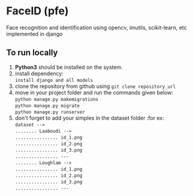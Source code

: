 # FaceID (pfe)
Face recognition and identification using opencv, imutils, scikit-learn, etc implemented in django


## To run locally

1.  **Python3** should be installed on the system.
2. install dependency: \
     `install django and all models`
3. clone the repository from github using
      `git clone repository_url`
4. move in your project folder and run the commands given below:\
     `python manage.py makemigrations`\
     `python manage.py migrate`\
     `python manage.py runserver`
5. don't forget to add your simples in the dataset folder :for ex:\
     `dataset -->`\
     `........ Laaboudi -->`\
     `................ id_1.png`\
     `................ id_2.png`\
     `................ id_3.png`\
     `................ ---`\
     `........ Loughlam -->`\
     `................ id_1.png`\
     `................ id_2.png`\
     `................ id_3.png`\
     `................ ---`
